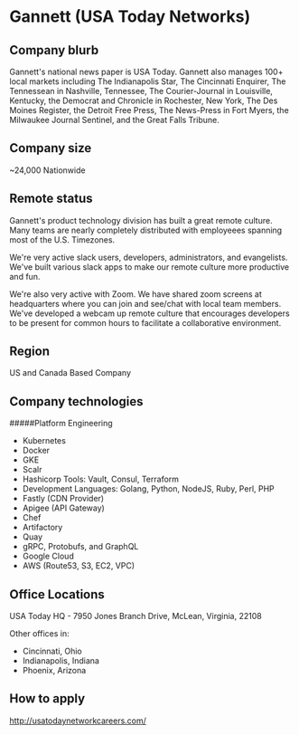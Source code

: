 # Gannett (USA Today Networks)

## Company blurb

Gannett's national news paper is USA Today. Gannett also manages 100+ local markets including The Indianapolis Star, The Cincinnati Enquirer, The Tennessean in Nashville, Tennessee, The Courier-Journal in Louisville, Kentucky, the Democrat and Chronicle in Rochester, New York, The Des Moines Register, the Detroit Free Press, The News-Press in Fort Myers, the Milwaukee Journal Sentinel, and the Great Falls Tribune.

## Company size

~24,000 Nationwide

## Remote status

Gannett's product technology division has built a great remote culture.  Many teams are nearly completely distributed with employeees spanning most of the U.S. Timezones.  

We're very active slack users, developers, administrators, and evangelists.  We've built various slack apps to make our remote culture more productive and fun.
    
We're also very active with Zoom.  We have shared zoom screens at headquarters where you can join and see/chat with local team members.  We've developed a webcam up remote culture that encourages developers to be present for common hours to facilitate a collaborative environment.

## Region

US and Canada Based Company

## Company technologies

#####Platform Engineering

- Kubernetes
- Docker
- GKE
- Scalr
- Hashicorp Tools: Vault, Consul, Terraform
- Development Languages: Golang, Python, NodeJS, Ruby, Perl, PHP
- Fastly (CDN Provider)
- Apigee (API Gateway)
- Chef
- Artifactory
- Quay
- gRPC, Protobufs, and GraphQL
- Google Cloud
- AWS (Route53, S3, EC2, VPC)

## Office Locations

USA Today HQ - 7950 Jones Branch Drive, McLean, Virginia, 22108

Other offices in:  
- Cincinnati, Ohio
- Indianapolis, Indiana
- Phoenix, Arizona


## How to apply

http://usatodaynetworkcareers.com/